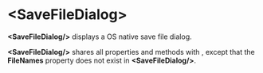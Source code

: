 # \<SaveFileDialog\>

**\<SaveFileDialog/\>** displays a OS native save file dialog.

**\<SaveFileDialog/\>** shares all properties and methods with [<OpenFileDialog/>](../../.././gacui/components/components/openfiledialog.md), except that the **FileNames** property does not exist in **\<SaveFileDialog/\>**.

